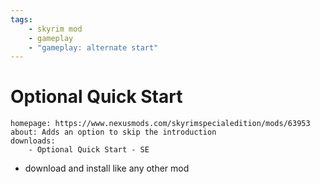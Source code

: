 ```yaml
---
tags:
    - skyrim mod
    - gameplay
    - "gameplay: alternate start"
---
```


# Optional Quick Start

```project_info
homepage: https://www.nexusmods.com/skyrimspecialedition/mods/63953
about: Adds an option to skip the introduction
downloads:
    - Optional Quick Start - SE
```

* download and install like any other mod
